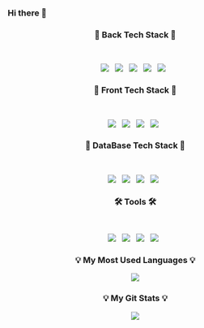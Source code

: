 ### Hi there 👋

<!--
**jungahzzzang/jungahzzzang** is a ✨ _special_ ✨ repository because its `README.md` (this file) appears on your GitHub profile.

Here are some ideas to get you started:

- 🔭 I’m currently working on ...
- 🌱 I’m currently learning ...
- 👯 I’m looking to collaborate on ...
- 🤔 I’m looking for help with ...
- 💬 Ask me about ...
- 📫 How to reach me: ...
- 😄 Pronouns: ...
- ⚡ Fun fact: ...
-->

<!-- <h3 align="center"><b>🌈 My Code Archive 🌈</b></h3>
<div align=center>
  [![Tistory's Badge](https://github-readme-tistory-card.vercel.app/api/badge?name={mycodearchive}&theme={kakao})](https://github.com/loosie/github-readme-tistory-card)
  <hr/>
  [![Tistory's Card](https://github-readme-tistory-card.vercel.app/api/badge?name={mycodearchive}&theme={kakao})](https://github.com/loosie/github-readme-tistory-card)
</div> -->

<h3 align="center"><b>🔌 Back Tech Stack 🔌</b></h3>
</br>
<p align="center">
<img src="https://img.shields.io/badge/Java-007396?style=flat-square&logo=Java&logoColor=white"/></a> &nbsp
<img src="https://img.shields.io/badge/JavaScript-F7DF1E?style=flat-square&logo=JavaScript&logoColor=white"/></a> &nbsp
<img src="https://img.shields.io/badge/Node.js-339933?style=flat-square&logo=Node.js&logoColor=white"/></a> &nbsp 
<img src="https://img.shields.io/badge/Amazon AWS-232F3E?style=flat-square&logo=Amazon%20AWS&logoColor=white"/></a> &nbsp
<!-- <img src="https://img.shields.io/badge/Spring-6DB33F?style=flat-square&logo=Amazon%20AWS&logoColor=white"/></a> &nbsp --!>
<img src="https://img.shields.io/badge/Spring Boot-6DB33F?style=flat-square&logo=Spring%20Boot&logoColor=white"/></a> &nbsp
</p>
<h3 align="center"><b>🎨 Front Tech Stack 🎨</b></h3>
</br>
<p align="center">
<img src="https://img.shields.io/badge/HTML5-E34F26?style=flat-square&logo=HTML5&logoColor=white"/></a> &nbsp
<img src="https://img.shields.io/badge/CSS3-1572B6?style=flat-square&logo=CSS3&logoColor=white"/></a> &nbsp
<img src="https://img.shields.io/badge/Vue.js-4FC08D?style=flat-square&logo=Vue.js&logoColor=white"/></a> &nbsp
<img src="https://img.shields.io/badge/React-61DAFB?style=flat-square&logo=React&logoColor=white"/></a> &nbsp
</p>
<h3 align="center"><b>📂 DataBase Tech Stack 📂</b></h3>
</br>
<p align="center">
<img src="https://img.shields.io/badge/MongoDB-47A248?style=flat-square&logo=MongoDB&logoColor=white"/></a> &nbsp 
<img src="https://img.shields.io/badge/MySQL-4479A1?style=flat-square&logo=MySQL&logoColor=white"/></a> &nbsp
<img src="https://img.shields.io/badge/Oracle-F80000?style=flat-square&logo=Oracle&logoColor=white"/></a> &nbsp
<img src="https://img.shields.io/badge/MariaDB-003545?style=flat-square&logo=MariaDB&logoColor=white"/></a> &nbsp
</p>
<h3 align="center"><b>🛠 Tools 🛠</b></h3>
</br>
<p align="center">
<img src="https://img.shields.io/badge/IntelliJ IDEA-000000?style=flat-square&logo=IntelliJ%20IDEA&logoColor=white"/></a> &nbsp 
<img src="https://img.shields.io/badge/Visual Studio Code-007ACC?style=flat-square&logo=Visual%20Studio%20Code&logoColor=white"/></a> &nbsp 
<img src="https://img.shields.io/badge/Eclipse IDE-2c2255?style=flat-square&logo=Eclipse%20IDE&logoColor=white"/></a> &nbsp 
<img src="https://img.shields.io/badge/GitHub-181717?style=flat-square&logo=GitHub&logoColor=white"/></a> &nbsp
</p>

<h3 align="center">💡 My Most Used Languages 💡</h3>
<p align="center">
  <a href="https://github.com/jungahzzzang">
    <img align="center" src="https://github-readme-stats.vercel.app/api/top-langs/?username=jungahzzzang&layout=compact&show_icons=${true}&show_owner=${true}&hide_title=${true}&theme=${nord}" />
  </a>
</p>
<h3 align="center">💡 My Git Stats 💡</h3>
<p align="center"
  <a href="https://github.com/jungahzzzang">
    <img align="center" src="https://github-readme-stats.vercel.app/api?username=jungahzzzang&hide_title=${true}&show_icons=${true}&include_all_commits=${false}&theme=${nord}" />
  </a>
</p>
